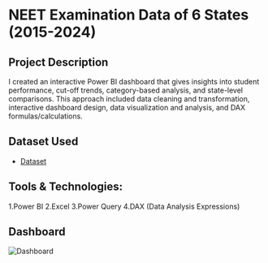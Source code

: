 # NEET Examination Data of 6 States (2015-2024)
## Project Description
I created an interactive Power BI dashboard that gives insights into student performance, cut-off trends, category-based analysis, and state-level comparisons. This approach included data cleaning and transformation, interactive dashboard design, data visualization and analysis, and DAX formulas/calculations.
## Dataset Used
- <a href = "https://github.com/Jeevanabishek/NEET-Examination-Data-of-6-States_2015-2024_/blob/main/NEET_Rank_Score_Data.xlsx">Dataset</a>
## Tools & Technologies:
1.Power BI
2.Excel
3.Power Query
4.DAX (Data Analysis Expressions)
## Dashboard
![Dashboard](https://github.com/user-attachments/assets/b4572919-8572-476e-ba51-78fc42119821)
